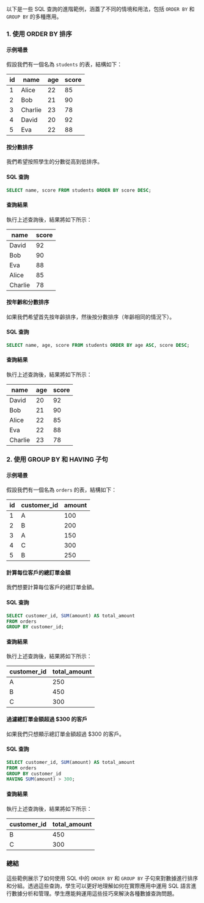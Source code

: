 
以下是一些 SQL 查詢的進階範例，涵蓋了不同的情境和用法，包括 `ORDER BY` 和 `GROUP BY` 的多種應用。

### 1. 使用 ORDER BY 排序

#### 示例場景

假設我們有一個名為 `students` 的表，結構如下：

| id | name    | age | score |
|----|---------|-----|-------|
| 1  | Alice   | 22  | 85    |
| 2  | Bob     | 21  | 90    |
| 3  | Charlie  | 23  | 78    |
| 4  | David   | 20  | 92    |
| 5  | Eva     | 22  | 88    |

#### 按分數排序

我們希望按照學生的分數從高到低排序。

#### SQL 查詢

```sql
SELECT name, score FROM students ORDER BY score DESC;
```

#### 查詢結果

執行上述查詢後，結果將如下所示：

| name    | score |
|---------|-------|
| David   | 92    |
| Bob     | 90    |
| Eva     | 88    |
| Alice   | 85    |
| Charlie | 78    |

#### 按年齡和分數排序

如果我們希望首先按年齡排序，然後按分數排序（年齡相同的情況下）。

#### SQL 查詢

```sql
SELECT name, age, score FROM students ORDER BY age ASC, score DESC;
```

#### 查詢結果

執行上述查詢後，結果將如下所示：

| name    | age | score |
|---------|-----|-------|
| David   | 20  | 92    |
| Bob     | 21  | 90    |
| Alice   | 22  | 85    |
| Eva     | 22  | 88    |
| Charlie | 23  | 78    |

### 2. 使用 GROUP BY 和 HAVING 子句

#### 示例場景

假設我們有一個名為 `orders` 的表，結構如下：

| id | customer_id | amount |
|----|-------------|--------|
| 1  | A           | 100    |
| 2  | B           | 200    |
| 3  | A           | 150    |
| 4  | C           | 300    |
| 5  | B           | 250    |

#### 計算每位客戶的總訂單金額

我們想要計算每位客戶的總訂單金額。

#### SQL 查詢

```sql
SELECT customer_id, SUM(amount) AS total_amount 
FROM orders 
GROUP BY customer_id;
```

#### 查詢結果

執行上述查詢後，結果將如下所示：

| customer_id | total_amount |
|-------------|--------------|
| A           | 250          |
| B           | 450          |
| C           | 300          |

#### 過濾總訂單金額超過 $300 的客戶

如果我們只想顯示總訂單金額超過 $300 的客戶。

#### SQL 查詢

```sql
SELECT customer_id, SUM(amount) AS total_amount 
FROM orders 
GROUP BY customer_id 
HAVING SUM(amount) > 300;
```

#### 查詢結果

執行上述查詢後，結果將如下所示：

| customer_id | total_amount |
|-------------|--------------|
| B           | 450          |
| C           | 300          |

### 總結
這些範例展示了如何使用 SQL 中的 `ORDER BY` 和 `GROUP BY` 子句來對數據進行排序和分組。透過這些查詢，學生可以更好地理解如何在實際應用中運用 SQL 語言進行數據分析和管理。學生應能夠運用這些技巧來解決各種數據查詢問題。